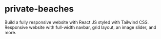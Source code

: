 # private-beaches
Build a fully responsive website with React JS styled with Tailwind CSS. Responsive website with full-width navbar,  grid layout, an image slider, and more. 
